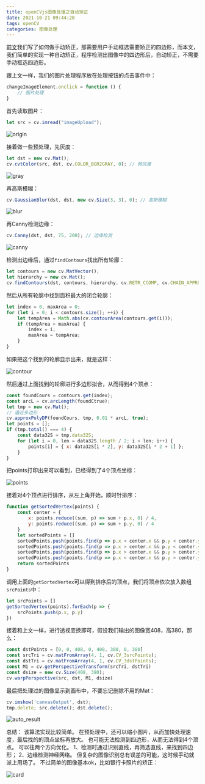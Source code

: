 ```yaml
---
title: openCVjs图像处理之自动矫正
date: 2021-10-21 09:44:20
tags: openCV
categories: 图像处理
---
```


[前文](https://lovelyun.github.io/%E5%9B%BE%E5%83%8F%E5%A4%84%E7%90%86/openCVjs%E5%9B%BE%E5%83%8F%E5%A4%84%E7%90%86%E4%B9%8B%E6%89%8B%E5%8A%A8%E7%9F%AB%E6%AD%A3/)我们写了如何做手动矫正，那需要用户手动框选需要矫正的四边形，而本文，我们简单的实现一种自动矫正，程序检测出图像中的四边形后，自动矫正，不需要手动框选四边形。

跟上文一样，我们的图片处理程序放在处理按钮的点击事件中：

```javascript
changeImageElement.onclick = function () {
    // 图片处理
}
```

首先读取图片：

```javascript
let src = cv.imread("imageUpload");
```

![origin](/img/opencv_correct/origin.jpg)

接着做一些预处理，先灰度：

```javascript
let dst = new cv.Mat();
cv.cvtColor(src, dst, cv.COLOR_BGR2GRAY, 0); // 转灰度
```

![gray](/img/opencv_correct/gray.png)

再高斯模糊：

```javascript
cv.GaussianBlur(dst, dst, new cv.Size(3, 3), 0); // 高斯模糊
```

![blur](/img/opencv_correct/blur.png)

再Canny检测边缘：

```javascript
cv.Canny(dst, dst, 75, 200); // 边缘检测
```

![canny](/img/opencv_correct/canny.png)

检测出边缘后，通过`findContours`找出所有轮廓：

```javascript
let contours = new cv.MatVector();
let hierarchy = new cv.Mat();
cv.findContours(dst, contours, hierarchy, cv.RETR_CCOMP, cv.CHAIN_APPROX_SIMPLE)
```

然后从所有轮廓中找到面积最大的闭合轮廓：

```javascript
let index = 0, maxArea = 0;
for (let i = 0; i < contours.size(); ++i) {
    let tempArea = Math.abs(cv.contourArea(contours.get(i)));
    if (tempArea > maxArea) {
        index = i;
        maxArea = tempArea;
    }
}
```

如果把这个找到的轮廓显示出来，就是这样：

![contour](/img/opencv_correct/contour.png)

然后通过上面找到的轮廓进行多边形拟合，从而得到4个顶点：

```javascript
const foundCours = contours.get(index);
const arcL = cv.arcLength(foundCtrue);
let tmp = new cv.Mat();
// 逼近多边形
cv.approxPolyDP(foundCours, tmp, 0.01 * arcL, true);
let points = [];
if (tmp.total() === 4) {
    const data32S = tmp.data32S;
    for (let i = 0, len = data32S.length / 2; i < len; i++) {
        points[i] = { x: data32S[i * 2], y: data32S[i * 2 + 1] };
    }
}
```

把points打印出来可以看到，已经得到了4个顶点坐标：

![points](/img/opencv_correct/points.png)

接着对4个顶点进行排序，从左上角开始，顺时针排序：

```javascript
function getSortedVertex(points) {
    const center = {
        x: points.reduce((sum, p) => sum + p.x, 0) / 4,
        y: points.reduce((sum, p) => sum + p.y, 0) / 4
    }
    let sortedPoints = []
    sortedPoints.push(points.find(p => p.x < center.x && p.y < center.y))
    sortedPoints.push(points.find(p => p.x > center.x && p.y < center.y))
    sortedPoints.push(points.find(p => p.x > center.x && p.y > center.y))
    sortedPoints.push(points.find(p => p.x < center.x && p.y > center.y))
    return sortedPoints
}
```

调用上面的`getSortedVertex`可以得到排序后的顶点，我们将顶点依次放入数组`srcPoints`中：

```javascript
let srcPoints = []
getSortedVertex(points).forEach(p => {
    srcPoints.push(p.x, p.y)
})
```

接着和上文一样，进行透视变换即可，假设我们输出的图像宽408，高380，那么：

```javascript
const dstPoints = [0, 0, 408, 0, 408, 380, 0, 380]
const srcTri = cv.matFromArray(4, 1, cv.CV_3srcPoints);
const dstTri = cv.matFromArray(4, 1, cv.CV_3dstPoints);
const M1 = cv.getPerspectiveTransform(srcTri, dstTri)
const dsize = new cv.Size(408, 380);
cv.warpPerspective(src, dst, M1, dsize)
```

最后把处理过的图像显示到画布中，不要忘记删除不用的Mat：

```javascript
cv.imshow('canvasOutput', dst);
tmp.delete; src.delete(); dst.delete();
```

![auto_result](/img/opencv_correct/auto_result.png)

总结：
该算法实现比较简单。
在预处理中，还可以缩小图片，从而加快处理速度，最后找的的顶点坐标再放大。
也可能无法检测到四边形，从而无法得到4个顶点。
可以往两个方向优化。
1、检测时通过识别直线，再筛选直线，来找到四边形；
2、边缘检测神经网络。
但复杂的图像识别总有误差的可能，这时候手动就派上用场了。
不过简单的图像基本ok，比如银行卡照片的矫正：

![card](/img/opencv_correct/card.png)
